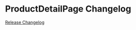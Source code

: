 # ProductDetailPage Changelog

[Release Changelog](https://github.com/spryker-shop/product-detail-page/releases)
